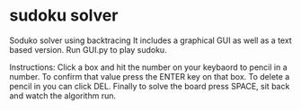 # sudoku solver
 Soduko solver using backtracing
It includes a graphical GUI as well as a text based version.
Run GUI.py to play sudoku.

Instructions:
Click a box and hit the number on your keybaord to pencil in a number. To confirm that value press the ENTER key on that box. To delete a pencil in you can click DEL. Finally to solve the board press SPACE, sit back and watch the algorithm run.